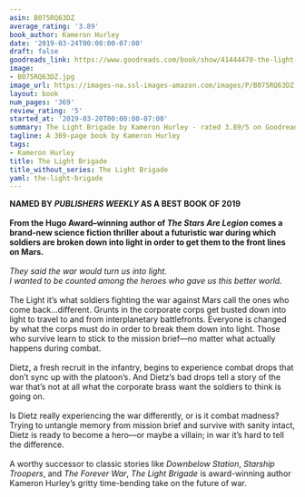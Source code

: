 ```yaml
---
asin: B075RQ63DZ
average_rating: '3.89'
book_author: Kameron Hurley
date: '2019-03-24T00:00:00-07:00'
draft: false
goodreads_link: https://www.goodreads.com/book/show/41444470-the-light-brigade
image:
- B075RQ63DZ.jpg
image_url: https://images-na.ssl-images-amazon.com/images/P/B075RQ63DZ.01._SCLZZZZZZZ.jpg
layout: book
num_pages: '369'
review_rating: '5'
started_at: '2019-03-20T00:00:00-07:00'
summary: The Light Brigade by Kameron Hurley - rated 3.89/5 on Goodreads
tagline: A 369-page book by Kameron Hurley
tags:
- Kameron Hurley
title: The Light Brigade
title_without_series: The Light Brigade
yaml: the-light-brigade
---
```


<b>NAMED BY <i>PUBLISHERS WEEKLY</i> AS A BEST BOOK OF 2019</b><br /> <br /><b>From the Hugo Award­­–winning author of <i>The Stars Are Legion </i>comes a brand-new science fiction thriller about a futuristic war during which soldiers are broken down into light in order to get them to the front lines on Mars.</b><br /><br /><i>They said the war would turn us into light. </i><br /> <i>I wanted to be counted among the heroes who gave us this better world. </i><br /> <br />The Light it’s what soldiers fighting the war against Mars call the ones who come back…different. Grunts in the corporate corps get busted down into light to travel to and from interplanetary battlefronts. Everyone is changed by what the corps must do in order to break them down into light. Those who survive learn to stick to the mission brief—no matter what actually happens during combat.<br /> <br />Dietz, a fresh recruit in the infantry, begins to experience combat drops that don’t sync up with the platoon’s. And Dietz’s bad drops tell a story of the war that’s not at all what the corporate brass want the soldiers to think is going on.<br /> <br />Is Dietz really experiencing the war differently, or is it combat madness? Trying to untangle memory from mission brief and survive with sanity intact, Dietz is ready to become a hero—or maybe a villain; in war it’s hard to tell the difference.<br /> <br />A worthy successor to classic stories like <i>Downbelow Station</i>, <i>Starship Troopers</i>, and<i> The Forever War</i>,<i> The Light Brigade</i> is award-winning author Kameron Hurley’s gritty time-bending take on the future of war.